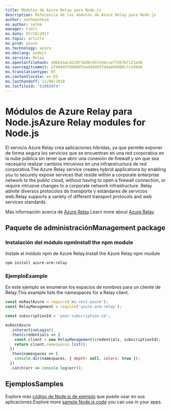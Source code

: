 ```yaml
---
title: Módulos de Azure Relay para Node.js
description: Referencia de los módulos de Azure Relay para Node.js
author: sethmanheim
ms.author: sethm
manager: timlt
ms.date: 07/18/2017
ms.topic: article
ms.prod: azure
ms.technology: azure
ms.devlang: nodejs
ms.service: Relay
ms.openlocfilehash: e0bb24ac422d71bd8c957e94cceffd57bf121e48
ms.sourcegitcommit: a748445fdd0dd7ead43d45fd4ad45009cfc439a6
ms.translationtype: HT
ms.contentlocale: es-ES
ms.lasthandoff: 11/08/2018
ms.locfileid: "51062074"
---
```

# <a name="azure-relay-modules-for-nodejs"></a><span data-ttu-id="2a63c-103">Módulos de Azure Relay para Node.js</span><span class="sxs-lookup"><span data-stu-id="2a63c-103">Azure Relay modules for Node.js</span></span>

<span data-ttu-id="2a63c-104">El servicio Azure Relay crea aplicaciones híbridas, ya que permite exponer de forma segura los servicios que se encuentran en una red corporativa en la nube pública sin tener que abrir una conexión de firewall y sin que sea necesario realizar cambios intrusivos en una infraestructura de red corporativa.</span><span class="sxs-lookup"><span data-stu-id="2a63c-104">The Azure Relay service creates hybrid applications by enabling you to securely expose services that reside within a corporate enterprise network to the public cloud, without having to open a firewall connection, or require intrusive changes to a corporate network infrastructure.</span></span> <span data-ttu-id="2a63c-105">Relay admite diversos protocolos de transporte y estándares de servicios web.</span><span class="sxs-lookup"><span data-stu-id="2a63c-105">Relay supports a variety of different transport protocols and web services standards.</span></span>

<span data-ttu-id="2a63c-106">Más información acerca de [Azure Relay](https://docs.microsoft.com/azure/service-bus-relay/relay-what-is-it).</span><span class="sxs-lookup"><span data-stu-id="2a63c-106">Learn more about [Azure Relay](https://docs.microsoft.com/azure/service-bus-relay/relay-what-is-it).</span></span>

## <a name="management-package"></a><span data-ttu-id="2a63c-107">Paquete de administración</span><span class="sxs-lookup"><span data-stu-id="2a63c-107">Management package</span></span>

### <a name="install-the-npm-module"></a><span data-ttu-id="2a63c-108">Instalación del módulo npm</span><span class="sxs-lookup"><span data-stu-id="2a63c-108">Install the npm module</span></span>

<span data-ttu-id="2a63c-109">Instale el módulo npm de Azure Relay.</span><span class="sxs-lookup"><span data-stu-id="2a63c-109">Install the Azure Relay npm module</span></span>

```bash
npm install azure-arm-relay
```

### <a name="example"></a><span data-ttu-id="2a63c-110">Ejemplo</span><span class="sxs-lookup"><span data-stu-id="2a63c-110">Example</span></span>

<span data-ttu-id="2a63c-111">En este ejemplo se enumeran los espacios de nombres para un cliente de Relay.</span><span class="sxs-lookup"><span data-stu-id="2a63c-111">This example lists the namespaces for a Relay client.</span></span>

```javascript
const msRestAzure = require('ms-rest-azure');
const RelayManagement = require('azure-arm-relay');

const subscriptionId = 'your-subscription-id';

msRestAzure
  .interactiveLogin()
  .then(credentials => {
    const client = new RelayManagement(credentials, subscriptionId);
    return client.namespaces.list();
  })
  .then(namespaces => {
    console.dir(namespaces, { depth: null, colors: true });
  })
  .catch(err => console.log(err));
```

## <a name="samples"></a><span data-ttu-id="2a63c-112">Ejemplos</span><span class="sxs-lookup"><span data-stu-id="2a63c-112">Samples</span></span>

<span data-ttu-id="2a63c-113">Explore más [código de Node.js de ejemplo](https://azure.microsoft.com/resources/samples/?platform=nodejs) que puede usar en sus aplicaciones.</span><span class="sxs-lookup"><span data-stu-id="2a63c-113">Explore more [sample Node.js code](https://azure.microsoft.com/resources/samples/?platform=nodejs) you can use in your apps.</span></span>
